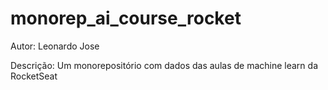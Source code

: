 # monorep_ai_course_rocket

Autor: Leonardo Jose

Descrição: Um monorepositório com dados das aulas de machine learn da RocketSeat
